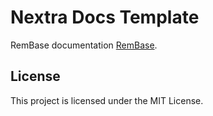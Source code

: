 # Nextra Docs Template 

RemBase documentation [RemBase](https://blog.Rembase.revtrance.com).




## License

This project is licensed under the MIT License.
